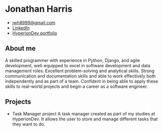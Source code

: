 # Jonathan Harris
- jwh8999@gmail.com
- [LinkedIn](linkedin.com/in/jonathan-harris-97318622b)
- [HyperionDev portfolio](hyperiondev.com/portfolio/118708)


## About me
A skilled programmer with experience in Python, Django, and agile
development, well-equipped to excel in software development and data
management roles. Excellent problem-solving and analytical skills. Strong
communication and documentation skills and able to work effectively both
independently and as part of a team. Confident in being able to apply these
skills to real-world projects and begin a career as a software engineer.

## Projects
- Task Manager project
A task manager created as part of my studies at HyperionDev.
It allows the user to store and manage different tasks that they want to do.
